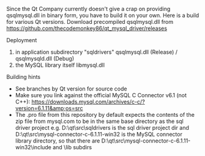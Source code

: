 Since the Qt Company currently doesn't give a crap on providing qsqlmysql.dll in binary form, you have to build it on your own. Here is a build for various Qt versions. Download precompiled qsqlmysql.dll from https://github.com/thecodemonkey86/qt_mysql_driver/releases

Deployment

1) in application subdirectory "sqldrivers" qsqlmysql.dll (Release) / qsqlmysqld.dll (Debug)
2) the MySQL library itself libmysql.dll

 
Building hints
- See branches by Qt version for source code
- Make sure you link against the official MySQL C Connector v6.1 (not C++): https://downloads.mysql.com/archives/c-c/?version=6.1.11&amp;os=src
- The .pro file from this repository by default expects the contents of the zip file from mysql.com to be in the same base directory as the sql driver project
	e.g. D:\qt\src\sqldrivers is the sql driver project dir and D:\qt\src\mysql-connector-c-6.1.11-win32 is the MySQL connector library directory, so that there are D:\qt\src\mysql-connector-c-6.1.11-win32\include and \lib subdirs
